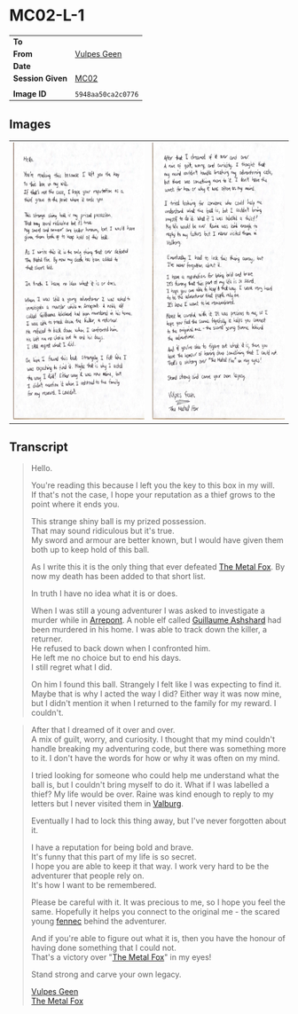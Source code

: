 # MC02-L-1

|||
| --- | --- |
| **To** | | letter.1
| **From** | [Vulpes Geen](../characters/vulpes-geen.md) |
| **Date** | |
| **Session Given** | [MC02](../sessions/completed/MC02.md) |
|||
| **Image ID** | `5948aa50ca2c0776` |

## Images

|||
|:---:|:---:|
| <img src="https://raw.githubusercontent.com/jesskelsall/astarus-images/main/letters/5948aa50ca2c0776-1.jpg" height="500" /> | <img src="https://raw.githubusercontent.com/jesskelsall/astarus-images/main/letters/5948aa50ca2c0776-2.jpg" height="500" /> |

## Transcript

> Hello.
>
> You're reading this because I left you the key to this box in my will.  
> If that's not the case, I hope your reputation as a thief grows to the point where it ends you.
>
> This strange shiny ball is my prized possession.  
> That may sound ridiculous but it's true.  
> My sword and armour are better known, but I would have given them both up to keep hold of this ball.
>
> As I write this it is the only thing that ever defeated [The Metal Fox](../characters/vulpes-geen.md). By now my death has been added to that short list.
>
> In truth I have no idea what it is or does.
>
> When I was still a young adventurer I was asked to investigate a murder while in [Arrepont](../places/cities/arrepont.md). A noble elf called [Guillaume Ashshard](../characters/guillaume-ashshard.md) had been murdered in his home. I was able to track down the killer, a returner.  
> He refused to back down when I confronted him.  
> He left me no choice but to end his days.  
> I still regret what I did.
>
> On him I found this ball. Strangely I felt like I was expecting to find it. Maybe that is why I acted the way I did? Either way it was now mine, but I didn't mention it when I returned to the family for my reward. I couldn't.

> After that I dreamed of it over and over.  
> A mix of guilt, worry, and curiosity. I thought that my mind couldn't handle breaking my adventuring code, but there was something more to it. I don't have the words for how or why it was often on my mind.
>
> I tried looking for someone who could help me understand what the ball is, but I couldn't bring myself to do it. What if I was labelled a thief? My life would be over. Raine was kind enough to reply to my letters but I never visited them in [Valburg](../civilisations/nilsavnic-alliance/states/valburg.md).
>
> Eventually I had to lock this thing away, but I've never forgotten about it.
>
> I have a reputation for being bold and brave.  
> It's funny that this part of my life is so secret.  
> I hope you are able to keep it that way. I work very hard to be the adventurer that people rely on.  
> It's how I want to be remembered.
>
> Please be careful with it. It was precious to me, so I hope you feel the same. Hopefully it helps you connect to the original me - the scared young [fennec](../lineages/fennec.md) behind the adventurer.
>
> And if you're able to figure out what it is, then you have the honour of having done something that I could not.  
> That's a victory over "[The Metal Fox](../characters/vulpes-geen.md)" in my eyes!
>
> Stand strong and carve your own legacy.
>
> [Vulpes Geen](../characters/vulpes-geen.md)  
> [The Metal Fox](../characters/vulpes-geen.md)
